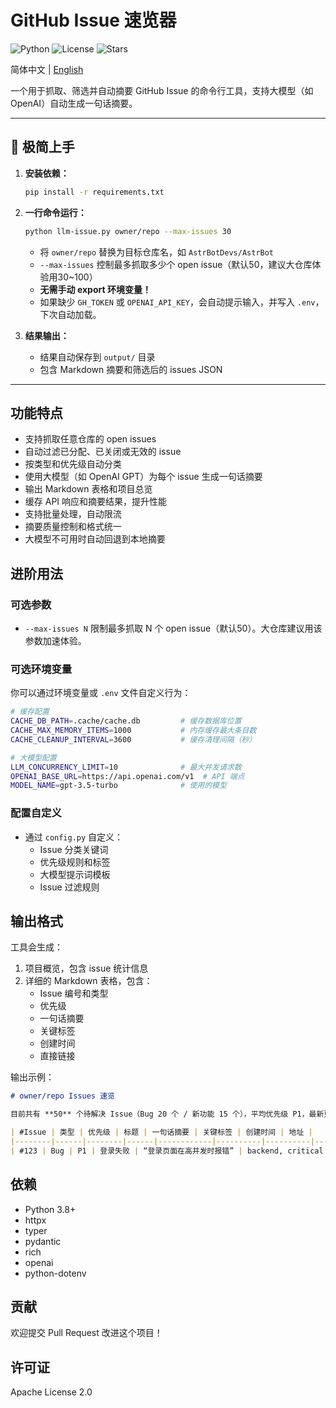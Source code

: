 # GitHub Issue 速览器

![Python](https://img.shields.io/badge/python-3.8%2B-blue)
![License](https://img.shields.io/github/license/你的用户名/你的仓库名)
![Stars](https://img.shields.io/github/stars/你的用户名/你的仓库名?style=social)

简体中文 | [English](README.md)

一个用于抓取、筛选并自动摘要 GitHub Issue 的命令行工具，支持大模型（如 OpenAI）自动生成一句话摘要。

---

## 🚀 极简上手

1. **安装依赖：**
   ```bash
   pip install -r requirements.txt
   ```
2. **一行命令运行：**
   ```bash
   python llm-issue.py owner/repo --max-issues 30
   ```
   - 将 `owner/repo` 替换为目标仓库名，如 `AstrBotDevs/AstrBot`
   - `--max-issues` 控制最多抓取多少个 open issue（默认50，建议大仓库体验用30~100）
   - **无需手动 export 环境变量！**
   - 如果缺少 `GH_TOKEN` 或 `OPENAI_API_KEY`，会自动提示输入，并写入 `.env`，下次自动加载。

3. **结果输出：**
   - 结果自动保存到 `output/` 目录
   - 包含 Markdown 摘要和筛选后的 issues JSON

---

## 功能特点

- 支持抓取任意仓库的 open issues
- 自动过滤已分配、已关闭或无效的 issue
- 按类型和优先级自动分类
- 使用大模型（如 OpenAI GPT）为每个 issue 生成一句话摘要
- 输出 Markdown 表格和项目总览
- 缓存 API 响应和摘要结果，提升性能
- 支持批量处理，自动限流
- 摘要质量控制和格式统一
- 大模型不可用时自动回退到本地摘要

## 进阶用法

### 可选参数

- `--max-issues N`  限制最多抓取 N 个 open issue（默认50）。大仓库建议用该参数加速体验。

### 可选环境变量

你可以通过环境变量或 `.env` 文件自定义行为：

```bash
# 缓存配置
CACHE_DB_PATH=.cache/cache.db         # 缓存数据库位置
CACHE_MAX_MEMORY_ITEMS=1000           # 内存缓存最大条目数
CACHE_CLEANUP_INTERVAL=3600           # 缓存清理间隔（秒）

# 大模型配置
LLM_CONCURRENCY_LIMIT=10              # 最大并发请求数
OPENAI_BASE_URL=https://api.openai.com/v1  # API 端点
MODEL_NAME=gpt-3.5-turbo              # 使用的模型
```

### 配置自定义

- 通过 `config.py` 自定义：
  - Issue 分类关键词
  - 优先级规则和标签
  - 大模型提示词模板
  - Issue 过滤规则

## 输出格式

工具会生成：
1. 项目概览，包含 issue 统计信息
2. 详细的 Markdown 表格，包含：
   - Issue 编号和类型
   - 优先级
   - 一句话摘要
   - 关键标签
   - 创建时间
   - 直接链接

输出示例：
```markdown
# owner/repo Issues 速览

目前共有 **50** 个待解决 Issue（Bug 20 个 / 新功能 15 个），平均优先级 P1，最新更新于 2024-03-20。

| #Issue | 类型 | 优先级 | 标题 | 一句话摘要 | 关键标签 | 创建时间 | 地址 |
|--------|------|--------|------|------------|----------|----------|------|
| #123 | Bug | P1 | 登录失败 | “登录页面在高并发时报错” | backend, critical | 2024-03-19 | 🔗 |
```

## 依赖

- Python 3.8+
- httpx
- typer
- pydantic
- rich
- openai
- python-dotenv

## 贡献

欢迎提交 Pull Request 改进这个项目！

## 许可证

Apache License 2.0 
